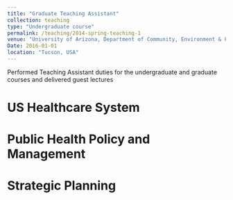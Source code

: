 ```yaml
---
title: "Graduate Teaching Assistant"
collection: teaching
type: "Undergraduate course"
permalink: /teaching/2014-spring-teaching-1
venue: "University of Arizona, Department of Community, Environment & Policy"
Date: 2016-01-01
location: "Tucson, USA"
---
```


Performed Teaching Assistant duties for the undergraduate and graduate courses and delivered guest lectures

US Healthcare System
======

Public Health Policy and Management
======

Strategic Planning
======
